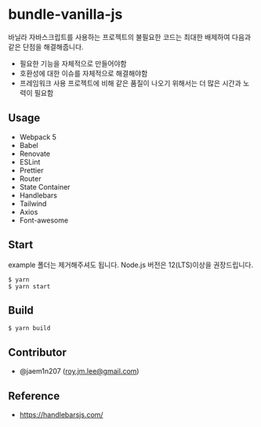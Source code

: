 # bundle-vanilla-js

바닐라 자바스크립트를 사용하는 프로젝트의 불필요한 코드는 최대한 배제하여 다음과 같은 단점을 해결해줍니다. 
- 필요한 기능을 자체적으로 만들어야함
- 호환성에 대한 이슈를 자체적으로 해결해야함
- 프레임워크 사용 프로젝트에 비해 같은 품질이 나오기 위해서는 더 많은 시간과 노력이 필요함

## Usage

- Webpack 5
- Babel
- Renovate
- ESLint
- Prettier
- Router
- State Container
- Handlebars
- Tailwind
- Axios
- Font-awesome

## Start
example 폴더는 제거해주셔도 됩니다.
Node.js 버전은 12(LTS)이상을 권장드립니다.

```
$ yarn
$ yarn start
```

## Build

```
$ yarn build
```

## Contributor

- @jaem1n207 (<roy.jm.lee@gmail.com>)

## Reference

- https://handlebarsjs.com/

